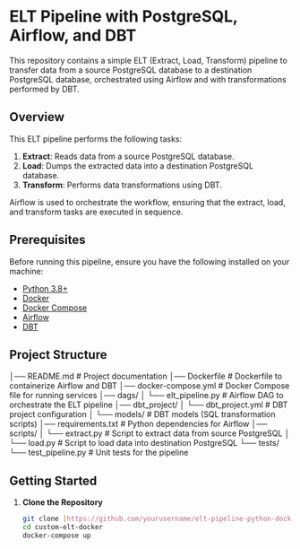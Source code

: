 # ELT Pipeline with PostgreSQL, Airflow, and DBT

This repository contains a simple ELT (Extract, Load, Transform) pipeline to transfer data from a source PostgreSQL database to a destination PostgreSQL database, orchestrated using Airflow and with transformations performed by DBT.



## Overview

This ELT pipeline performs the following tasks:
1. **Extract**: Reads data from a source PostgreSQL database.
2. **Load**: Dumps the extracted data into a destination PostgreSQL database.
3. **Transform**: Performs data transformations using DBT.

Airflow is used to orchestrate the workflow, ensuring that the extract, load, and transform tasks are executed in sequence.

## Prerequisites

Before running this pipeline, ensure you have the following installed on your machine:
- [Python 3.8+](https://www.python.org/downloads/)
- [Docker](https://docs.docker.com/get-docker/)
- [Docker Compose](https://docs.docker.com/compose/install/)
- [Airflow](https://airflow.apache.org/docs/apache-airflow/stable/installation/index.html)
- [DBT](https://docs.getdbt.com/docs/get-started/installation)

## Project Structure
│── README.md # Project documentation │── Dockerfile # Dockerfile to containerize Airflow and DBT │── docker-compose.yml # Docker Compose file for running services │── dags/ │ └── elt_pipeline.py # Airflow DAG to orchestrate the ELT pipeline │── dbt_project/ │ └── dbt_project.yml # DBT project configuration │ └── models/ # DBT models (SQL transformation scripts) │── requirements.txt # Python dependencies for Airflow │── scripts/ │ └── extract.py # Script to extract data from source PostgreSQL │ └── load.py # Script to load data into destination PostgreSQL └── tests/ └── test_pipeline.py # Unit tests for the pipeline





## Getting Started

1. **Clone the Repository**
   ```bash
   git clone [https://github.com/yourusername/elt-pipeline-python-docker.git](https://github.com/Anass-NB/custom-elt-docke)
   cd custom-elt-docker
   docker-compose up














